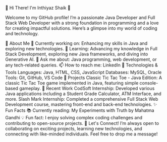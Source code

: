 🌟 Hi There! I'm Inthiyaz Shaik 🌟

Welcome to my GitHub profile! I’m a passionate Java Developer and Full Stack Web Developer with a strong foundation in programming and a love for creating impactful solutions. Here’s a glimpse into my world of coding and technology.

🚀 About Me
🔭 Currently working on: Enhancing my skills in Java and exploring new technologies.
🌱 Learning: Advancing my knowledge in Full Stack Development, exploring new Java frameworks, and diving into Generative AI.
💬 Ask me about: Java programming, web development, or any tech-related queries.
📫 How to reach me: LinkedIn
🔧 Technologies & Tools
Languages: Java, HTML, CSS, JavaScript
Databases: MySQL, Oracle
Tools: Git, GitHub, VS Code
🌟 Projects
Classic Tic Tac Toe - Java Edition: A classic Tic Tac Toe game implemented in Java, featuring simple console-based gameplay.
💼 Recent Work
CodSoft Internship: Developed various Java applications including a Student Grade Calculator, ATM Interface, and more.
Slash Mark Internship: Completed a comprehensive Full Stack Web Development course, mastering front-end and back-end technologies.
✨ Fun Facts
📚 Currently reading: My Experiments with Truth by Mahatma Gandhi
💡 Fun fact: I enjoy solving complex coding challenges and contributing to open-source projects.
🚀 Let's Connect!
I’m always open to collaborating on exciting projects, learning new technologies, and connecting with like-minded individuals. Feel free to drop me a message!

